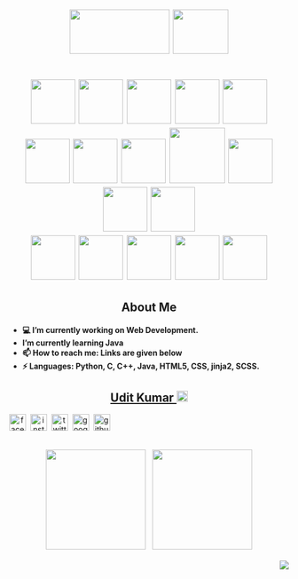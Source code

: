 <h1 align="center">
    <img src="https://media.giphy.com/media/Jmb7pWLBRgNBDxMG8c/giphy.gif" height="80px" width="180px">
    <img src="https://media.giphy.com/media/XbUphcm4ibmSBc7md5/giphy.gif" height="80px" width="100px">
</h1>


<h1 align="center">
    <img src="https://media.giphy.com/media/UVG0BN8TOMKkPOJS6e/giphy.gif" height="80px" >
    <img src="https://media.giphy.com/media/UQJlZ2OcaCA2RLfGiZ/giphy.gif" height="80px" >
    <img src="https://media.giphy.com/media/eNAsjO55tPbgaor7ma/giphy.gif" height="80px" >
    <img src="https://media.giphy.com/media/fsEaZldNC8A1PJ3mwp/giphy.gif" height="80px" >
    <img src="https://media.giphy.com/media/2Ygy0khwewLgMSYM0t/giphy.gif" height="80px" >
    

<br/>
    <img src="https://media.giphy.com/media/dC3EHvqJ61hNReoxMV/giphy.gif" height="80px" >
    <img src="https://media.giphy.com/media/Ri2TUcKlaOcaDBxFpY/giphy.gif" height="80px" >
    <img src="https://media.giphy.com/media/ln7z2eWriiQAllfVcn/giphy.gif" height="80px">
    <img src="https://media.giphy.com/media/KzccVmHEzmNLbc3Tv2/giphy.gif" height="100px">
    <img src="https://media.giphy.com/media/XEDIHHp3i8bVoEdxd7/giphy.gif" height="80px">
    <img src="https://media.giphy.com/media/VgGthkhUvGgOit7Y9i/giphy.gif" height="80px" >
    <img src="https://media.giphy.com/media/Y1q8LF4Fc6DoQYC3fi/giphy.gif" height="80px" >
<br/>
    <img src="https://media.giphy.com/media/kdFc8fubgS31b8DsVu/giphy.gif" height="80px">
    <img src="https://media.giphy.com/media/IdyAQJVN2kVPNUrojM/giphy.gif" height="80px">
    <img src="https://media.giphy.com/media/XAxylRMCdpbEWUAvr8/giphy.gif" height="80px">
    <img src="https://media.giphy.com/media/Sr8xDpMwVKOHUWDVRD/giphy.gif" height="80px" >
    <img src="https://media.giphy.com/media/UtEd87cLAH789bR5sk/giphy.gif" height="80px" >
</h1>
<h2 align="center" color="yellow">About Me</h2>
<h4>
    <ul>
     <li>💻 I’m currently working on Web Development.</li>
     <li>I’m currently learning Java</li>
    <li>📫 How to reach me: Links are given below</li>
    <li>⚡ Languages: Python, C, C++, Java, HTML5, CSS, jinja2, SCSS.</li>
    </ul>
</h4>



  <a href="https://github.com/uditkumar01"><h2 align="center">Udit Kumar <img src="https://image.flaticon.com/icons/svg/892/892339.svg" alt="badge" height="20" /></h2></a>
  <div style="display:flex;" align="center"><span title="facebook"><a href="https://www.facebook.com/login"><img src="https://image.flaticon.com/icons/svg/145/145802.svg" alt="facebook" height="30" /></a></span>&nbsp;&nbsp;  <span title="Instagram"><a href="https://www.instagram.com/login"><img src="https://image.flaticon.com/icons/svg/145/145805.svg" alt="instagram" height="30" /></a></span>&nbsp;&nbsp;  <span title="Twitter"><a href="https://www.twitter.com"><img src="https://image.flaticon.com/icons/svg/145/145812.svg" alt="twitter" height="30" /></a></span>&nbsp;&nbsp;  <span title="Google Plus"><a href="https://www.google.com"><img src="https://image.flaticon.com/icons/svg/145/145804.svg" alt="google plus" height="30" /></a></span>&nbsp;&nbsp;  <span title="Github Profile"><a href="https://github.com/uditkumar01?tab=repositories"><img src="https://image.flaticon.com/icons/svg/2111/2111425.svg" alt="github" height="30" /></a></div>
<br/><br/>
<div align="center">
    <img src="https://github-readme-stats.vercel.app/api/top-langs/?username=uditkumar01&langs_count=8&theme=tokyonight&layout=compact" height="180rem" />&nbsp;&nbsp;
    <img src="https://github-readme-stats.vercel.app/api?username=uditkumar01&show_icons=true&count_private=true&theme=tokyonight" height="180rem"></div>
 <div align="right"><br/>
<a href="https://github.com/uditkumar01"><img src="https://komarev.com/ghpvc/?username=uditkumar01&style=flat&color=yellowgreen" /></a></div>
